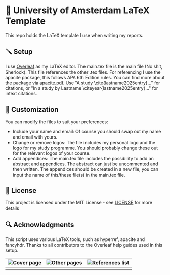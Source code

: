 # 📄 University of Amsterdam LaTeX Template

This repo holds the LaTeX template I use when writing my reports.

## 🪛 Setup

I use [Overleaf](https://www.overleaf.com/) as my LaTeX editor.
The main.tex file is the main file (No shit, Sherlock). This file references the other .tex files.
For referencing I use the apacite package, this follows APA 6th Edition rules. You can find more about the package via [apacite.pdf](apacite.pdf). Use "A study \cite{lastname2025entry}..." for citations, or "In a study by Lastname \citeyear{lastname2025entry}..." for intext citations.

## 🔨 Customization

You can modify the files to suit your preferences:

- Include your name and email: Of course you should swap out my name and email with yours.
- Change or remove logos: The file includes my personal logo and the logo for my study programme. You should probably change these out for the relevant logos of your course.
- Add appendices: The main.tex file includes the possibility to add an abstract and appendices. The abstract can just be uncommented and then written. The appendices should be created in a new file, you can input the name of this/these file(s) in the main.tex file.

## 📜 License

This project is licensed under the MIT License - see [LICENSE](LICENSE) for more details

## 🔍 Acknowledgments

This script uses various LaTeX tools, such as hyperref, apacite and fancyhdr.
Thanks to all contributors to the Overleaf help guides used in this setup.




| ![Cover page](https://github.com/user-attachments/assets/e94852c0-6d77-403c-a0df-11bf3237617c)           |  ![Other pages](https://github.com/user-attachments/assets/79877e31-a70d-4ede-8819-d4e40efa32c2)                   | ![References list](https://github.com/user-attachments/assets/0908387a-503a-44aa-af15-30f6c0c41170)         |
| ---------- | ------------------- | -------- |  
|            |                     |          |


